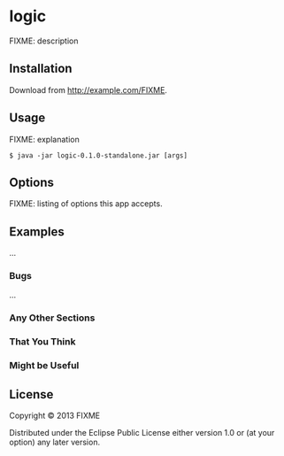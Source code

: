 # logic

FIXME: description

## Installation

Download from http://example.com/FIXME.

## Usage

FIXME: explanation

    $ java -jar logic-0.1.0-standalone.jar [args]

## Options

FIXME: listing of options this app accepts.

## Examples

...

### Bugs

...

### Any Other Sections
### That You Think
### Might be Useful

## License

Copyright © 2013 FIXME

Distributed under the Eclipse Public License either version 1.0 or (at
your option) any later version.

